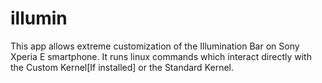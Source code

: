 # illumin

This app allows extreme customization of the Illumination Bar on Sony Xperia E smartphone. It runs linux commands which interact directly with the Custom Kernel[If installed] or the Standard Kernel.



